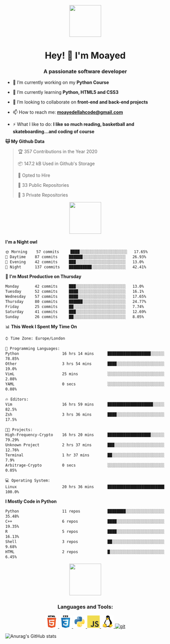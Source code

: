 <p align="center">
<img src="https://github.com/Moayed-Ellah/Moayed-Ellah/blob/bb66bcd2d56ca989f1324b39e11a94dd81c0b7b4/69-eye-outline%20(1).gif" width="100px" height="100px">
</p>
<h1 align="center">Hey! 👋 I'm Moayed</h1>

<h3 align="center">A passionate software developer</h3>
             
- 🔭 I’m currently working on my **Python Course**

- 🌱 I’m currently learning **Python, HTML5 and CSS3**

- 👯 I’m looking to collaborate on **front-end and back-end projects**

- 📫 How to reach me: **moayedellahcode@gmail.com**

- ⚡ What I like to do: **I like so much reading, basketball and skateboarding...and coding of course**

<!--START_SECTION:waka-->

**🐱 My Github Data** 

> 🏆 357 Contributions in the Year 2020
 > 
> 📦 147.2 kB Used in Github's Storage 
 > 
> 💼 Opted to Hire
 > 
> 📜 33 Public Repositories
 > 
> 🔑 3 Private Repositories 

<p align="center">
<img src="https://github.com/Moayed-Ellah/Moayed-Ellah/blob/ab89f2afe7e269fcc5c17ab8de149df0a65156a5/45-clock-time-outline.gif" width="100px" height="100px">
</p>

**I'm a Night owl** 

```text
🌞 Morning    57 commits     ████░░░░░░░░░░░░░░░░░░░░░   17.65% 
🌆 Daytime    87 commits     ██████░░░░░░░░░░░░░░░░░░░   26.93% 
🌃 Evening    42 commits     ███░░░░░░░░░░░░░░░░░░░░░░   13.0% 
🌙 Night      137 commits    ██████████░░░░░░░░░░░░░░░   42.41%

```
📅 **I'm Most Productive on Thursday** 

```text
Monday       42 commits     ███░░░░░░░░░░░░░░░░░░░░░░   13.0% 
Tuesday      52 commits     ████░░░░░░░░░░░░░░░░░░░░░   16.1% 
Wednesday    57 commits     ████░░░░░░░░░░░░░░░░░░░░░   17.65% 
Thursday     80 commits     ██████░░░░░░░░░░░░░░░░░░░   24.77% 
Friday       25 commits     ██░░░░░░░░░░░░░░░░░░░░░░░   7.74% 
Saturday     41 commits     ███░░░░░░░░░░░░░░░░░░░░░░   12.69% 
Sunday       26 commits     ██░░░░░░░░░░░░░░░░░░░░░░░   8.05%

```


📊 **This Week I Spent My Time On** 

```text
⌚︎ Time Zone: Europe/London

💬 Programming Languages: 
Python                   16 hrs 14 mins      ███████████████████░░░░░░   78.85% 
Other                    3 hrs 54 mins       ████░░░░░░░░░░░░░░░░░░░░░   19.0% 
VimL                     25 mins             ░░░░░░░░░░░░░░░░░░░░░░░░░   2.08% 
YAML                     0 secs              ░░░░░░░░░░░░░░░░░░░░░░░░░   0.08%

🔥 Editors: 
Vim                      16 hrs 59 mins      ████████████████████░░░░░   82.5% 
Zsh                      3 hrs 36 mins       ████░░░░░░░░░░░░░░░░░░░░░   17.5%

🐱‍💻 Projects: 
High-Frequency-Crypto    16 hrs 20 mins      ███████████████████░░░░░░   79.29% 
Unknown Project          2 hrs 37 mins       ███░░░░░░░░░░░░░░░░░░░░░░   12.76% 
Terminal                 1 hr 37 mins        ██░░░░░░░░░░░░░░░░░░░░░░░   7.9% 
Arbitrage-Crypto         0 secs              ░░░░░░░░░░░░░░░░░░░░░░░░░   0.05%

💻 Operating System: 
Linux                    20 hrs 36 mins      █████████████████████████   100.0%

```

**I Mostly Code in Python** 

```text
Python                   11 repos            ████████░░░░░░░░░░░░░░░░░   35.48% 
C++                      6 repos             ████░░░░░░░░░░░░░░░░░░░░░   19.35% 
R                        5 repos             ████░░░░░░░░░░░░░░░░░░░░░   16.13% 
Shell                    3 repos             ██░░░░░░░░░░░░░░░░░░░░░░░   9.68% 
HTML                     2 repos             █░░░░░░░░░░░░░░░░░░░░░░░░   6.45%

```



<!--END_SECTION:waka-->
<p align="center">
<img src="https://github.com/Moayed-Ellah/Moayed-Ellah/blob/ecd0dbb040787fcc141b18efd30260a94f77af36/1144-woodpecker-outline.gif" width="100px" height="100px">
</p>

<h3 align="center">Languages and Tools:</h3>

<p align="center"> 
  <a href="https://www.w3.org/html/" target="_blank"> 
    <img src="https://raw.githubusercontent.com/devicons/devicon/master/icons/html5/html5-original-wordmark.svg" alt="html5" width="40" height="40"/> 
  </a>
  <a href="https://www.w3schools.com/css/" target="_blank"> 
    <img src="https://raw.githubusercontent.com/devicons/devicon/master/icons/css3/css3-original-wordmark.svg" alt="css3" width="40" height="40"/> 
  </a> 
  <a href="https://www.python.org" target="_blank"> 
    <img src="https://raw.githubusercontent.com/devicons/devicon/master/icons/python/python-original.svg" alt="python" width="40" height="40"/> 
  </a>  
  <a href="https://developer.mozilla.org/en-US/docs/Web/JavaScript" target="_blank"> 
    <img src="https://raw.githubusercontent.com/devicons/devicon/master/icons/javascript/javascript-original.svg" alt="javascript" width="40" height="40"/> 
  </a> 
  <a href="https://www.linux.org/" target="_blank"> 
    <img src="https://raw.githubusercontent.com/devicons/devicon/master/icons/linux/linux-original.svg" alt="linux" width="40" height="40"/> 
  </a> 
  <a href="https://git-scm.com/" target="_blank"> 
    <img src="https://www.vectorlogo.zone/logos/git-scm/git-scm-icon.svg" alt="git" width="40" height="40"/> 
  </a>
</p>


![Anurag's GitHub stats](https://github-readme-stats.vercel.app/api?username=anuraghazra&show_icons=true&theme=dark)




